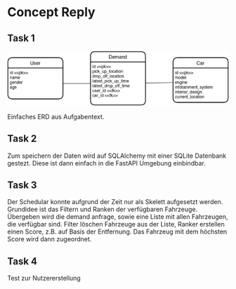# Concept Reply

## Task 1

![ERD](res/CR.png)

Einfaches ERD aus Aufgabentext. 

## Task 2 
Zum speichern der Daten wird auf SQLAlchemy mit einer SQLite Datenbank gestezt. Diese ist dann einfach in die FastAPI Umgebung einbindbar.

## Task 3
Der Schedular konnte aufgrund der Zeit nur als Skelett aufgesetzt werden. Grundidee ist das Filtern und Ranken der verfügbaren Fahrzeuge. Übergeben wird die demand anfrage, sowie eine Liste mit allen Fahrzeugen, die verfügbar sind. Filter löschen Fahrzeuge aus der Liste, Ranker erstellen einen Score, z.B. auf Basis der Entfernung. Das Fahrzeug mit dem höchsten Score wird dann zugeordnet. 

## Task 4

Test zur Nutzererstellung 
